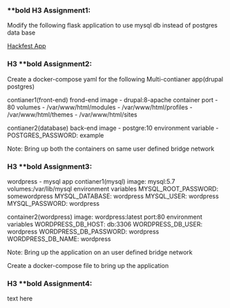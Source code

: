 ### **bold H3 Assignment1: 
Modify the following flask application to use mysql db instead of postgres data base
 
 [Hackfest App](https://github.com/rathneesh/hackfest)
 
### H3  **bold Assignment2:

Create a docker-compose yaml for the following Multi-contianer app(drupal postgres)

contianer1(front-end)
frond-end image - drupal:8-apache
container port - 80
volumes - /var/www/html/modules
        - /var/www/html/profiles
        - /var/www/html/themes
        - /var/www/html/sites

contianer2(database)
back-end image - postgre:10
environment variable -  POSTGRES_PASSWORD: example


Note: Bring up both the containers on same user defined bridge network

### H3 **bold Assignment3:
wordpress - mysql app
contianer1(mysql)
   image: mysql:5.7
   volumes:/var/lib/mysql
   environment variables
       MYSQL_ROOT_PASSWORD: somewordpress
       MYSQL_DATABASE: wordpress
       MYSQL_USER: wordpress
       MYSQL_PASSWORD: wordpress

container2(wordpress)
     image: wordpress:latest
     port:80
     environment variables
       WORDPRESS_DB_HOST: db:3306
       WORDPRESS_DB_USER: wordpress
       WORDPRESS_DB_PASSWORD: wordpress
       WORDPRESS_DB_NAME: wordpress

Note: Bring up the application on an user defined bridge network

Create a docker-compose file to bring up the application

### H3 **bold Assignment4:
text here

